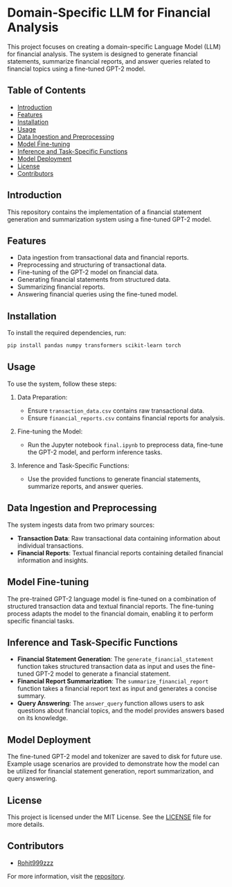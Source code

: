 
# Domain-Specific LLM for Financial Analysis

This project focuses on creating a domain-specific Language Model (LLM) for financial analysis. The system is designed to generate financial statements, summarize financial reports, and answer queries related to financial topics using a fine-tuned GPT-2 model.

## Table of Contents
- [Introduction](#introduction)
- [Features](#features)
- [Installation](#installation)
- [Usage](#usage)
- [Data Ingestion and Preprocessing](#data-ingestion-and-preprocessing)
- [Model Fine-tuning](#model-fine-tuning)
- [Inference and Task-Specific Functions](#inference-and-task-specific-functions)
- [Model Deployment](#model-deployment)
- [License](#license)
- [Contributors](#contributors)

## Introduction
This repository contains the implementation of a financial statement generation and summarization system using a fine-tuned GPT-2 model.

## Features
- Data ingestion from transactional data and financial reports.
- Preprocessing and structuring of transactional data.
- Fine-tuning of the GPT-2 model on financial data.
- Generating financial statements from structured data.
- Summarizing financial reports.
- Answering financial queries using the fine-tuned model.

## Installation
To install the required dependencies, run:
```bash
pip install pandas numpy transformers scikit-learn torch
```

## Usage
To use the system, follow these steps:

1. Data Preparation:
   - Ensure `transaction_data.csv` contains raw transactional data.
   - Ensure `financial_reports.csv` contains financial reports for analysis.

2. Fine-tuning the Model:
   - Run the Jupyter notebook `final.ipynb` to preprocess data, fine-tune the GPT-2 model, and perform inference tasks.

3. Inference and Task-Specific Functions:
   - Use the provided functions to generate financial statements, summarize reports, and answer queries.

## Data Ingestion and Preprocessing
The system ingests data from two primary sources:
- **Transaction Data**: Raw transactional data containing information about individual transactions.
- **Financial Reports**: Textual financial reports containing detailed financial information and insights.

## Model Fine-tuning
The pre-trained GPT-2 language model is fine-tuned on a combination of structured transaction data and textual financial reports. The fine-tuning process adapts the model to the financial domain, enabling it to perform specific financial tasks.

## Inference and Task-Specific Functions
- **Financial Statement Generation**: The `generate_financial_statement` function takes structured transaction data as input and uses the fine-tuned GPT-2 model to generate a financial statement.
- **Financial Report Summarization**: The `summarize_financial_report` function takes a financial report text as input and generates a concise summary.
- **Query Answering**: The `answer_query` function allows users to ask questions about financial topics, and the model provides answers based on its knowledge.

## Model Deployment
The fine-tuned GPT-2 model and tokenizer are saved to disk for future use. Example usage scenarios are provided to demonstrate how the model can be utilized for financial statement generation, report summarization, and query answering.

## License
This project is licensed under the MIT License. See the [LICENSE](LICENSE) file for more details.

## Contributors
- [Rohit999zzz](https://github.com/Rohit999zzz)

For more information, visit the [repository](https://github.com/Rohit999zzz/-Domain-Specific-LLM-for-Financial-Analysis).
```

